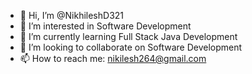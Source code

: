 - 👋 Hi, I’m @NikhileshD321
- 👀 I’m interested in Software Development
- 🌱 I’m currently learning Full Stack Java Development
- 💞️ I’m looking to collaborate on Software Development
- 📫 How to reach me: nikilesh264@gmail.com

<!---
NikhileshD321/NikhileshD321 is a ✨ special ✨ repository because its `README.md` (this file) appears on your GitHub profile.
You can click the Preview link to take a look at your changes.
--->
